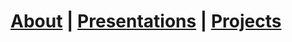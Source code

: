 
# [About](about/me.html) | [Presentations](presentations/list.html) | [Projects](projects.html)



